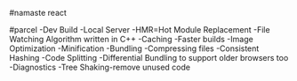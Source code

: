#namaste react


#parcel
-Dev Build
-Local Server
-HMR=Hot Module Replacement
-File Watching Algorithm written in C++
-Caching -Faster builds
-Image Optimization
-Minification
-Bundling
-Compressing files
-Consistent Hashing
-Code Splitting 
-Differential Bundling to support older browsers too
-Diagnostics
-Tree Shaking-remove unused code
